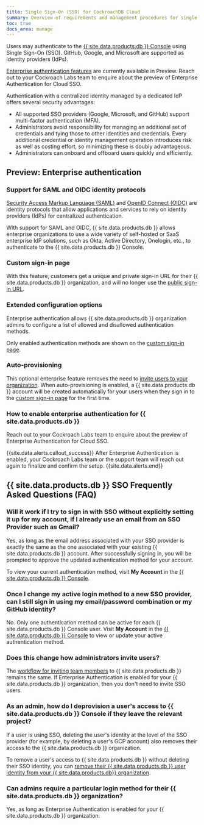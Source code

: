 ```yaml
---
title: Single Sign-On (SSO) for CockroachDB Cloud
summary: Overview of requirements and management procedures for single sign-on (SSO) for the {{ site.data.products.db }} Console
toc: true
docs_area: manage
---
```


Users may authenticate to the [{{ site.data.products.db }} Console](https://cockroachlabs.cloud) using Single Sign-On (SSO). GitHub, Google, and Microsoft are supported as identity providers (IdPs).

[Enterprise authentication features](#preview-enterprise-authentication) are currently available in Preview. Reach out to your Cockroach Labs team to enquire about the preview of Enterprise Authentication for Cloud SSO.

Authentication with a centralized identity managed by a dedicated IdP offers several security advantages:

- All supported SSO providers (Google, Microsoft, and GitHub) support multi-factor authentication (MFA).
- Administrators avoid responsibility for managing an additional set of credentials and tying those to other identities and credentials. Every additional credential or identity management operation introduces risk as well as costing effort, so minimizing these is doubly advantageous.
- Administrators can onboard and offboard users quickly and efficiently.

## Preview: Enterprise authentication

### Support for SAML and OIDC identity protocols

[Security Access Markup Language (SAML)](https://en.wikipedia.org/wiki/Security_Assertion_Markup_Language) and [OpenID Connect (OIDC)](https://openid.net/connect/) are identity protocols that allow applications and services to rely on identity providers (IdPs) for centralized authentication.

With support for SAML and OIDC, {{ site.data.products.db }} allows enterprise organizations to use a wide variety of self-hosted or SaaS enterprise IdP solutions, such as Okta, Active Directory, Onelogin, etc., to authenticate to the {{ site.data.products.db }} Console.

### Custom sign-in page

With this feature, customers get a unique and private sign-in URL for their {{ site.data.products.db }} organization, and will no longer use the [public sign-in URL](https://cockroachlabs.cloud).

### Extended configuration options

Enterprise authentication allows {{ site.data.products.db }} organization admins to configure a list of allowed and disallowed authentication methods.

Only enabled authentication methods are shown on the [custom sign-in page](#custom-sign-in-page).

### Auto-provisioning

This optional enterprise feature removes the need to [invite users to your organization](https://www.cockroachlabs.com/docs/cockroachcloud/console-access-management.html#invite-team-members-to-cockroachdb-cloud). When auto-provisioning is enabled, a {{ site.data.products.db }} account will be created automatically for your users when they sign in to the [custom sign-in page](#custom-sign-in-page) for the first time.

### How to enable enterprise authentication for {{ site.data.products.db }}

Reach out to your Cockroach Labs team to enquire about the preview of Enterprise Authentication for Cloud SSO.

{{site.data.alerts.callout_success}}
After Enterprise Authentication is enabled, your Cockroach Labs team or the support team will reach out again to finalize and confirm the setup.
{{site.data.alerts.end}}

## {{ site.data.products.db }} SSO Frequently Asked Questions (FAQ)

### Will it work if I try to sign in with SSO without explicitly setting it up for my account, if I already use an email from an SSO Provider such as Gmail?

Yes, as long as the email address associated with your SSO provider is exactly the same as the one associated with your existing {{ site.data.products.db }} account. After successfully signing in, you will be prompted to approve the updated authentication method for your account.

To view your current authentication method, visit **My Account** in the [{{ site.data.products.db }} Console](https://cockroachlabs.cloud).

### Once I change my active login method to a new SSO provider, can I still sign in using my email/password combination or my GitHub identity?

No. Only one authentication method can be active for each {{ site.data.products.db }} Console user. Visit **My Account** in the [{{ site.data.products.db }} Console](https://cockroachlabs.cloud) to view or update your active authentication method.

### Does this change how administrators invite users?

The [workflow for inviting team members](console-access-management.html#invite-team-members-to-cockroachdb-cloud) to {{ site.data.products.db }} remains the same. If Enterprise Authentication is enabled for your {{ site.data.products.db }} organization, then you don't need to invite SSO users.

### As an admin, how do I deprovision a user's access to {{ site.data.products.db }} Console if they leave the relevant project?

If a user is using SSO, deleting the user's identity at the level of the SSO provider (for example, by deleting a user's GCP account) also removes their access to the {{ site.data.products.db }} organization.

To remove a user's access to {{ site.data.products.db }} without deleting their SSO identity, you can [remove their {{ site.data.products.db }} user identity from your {{ site.data.products.db}} organization](console-access-management.html#delete-a-team-member).

### Can admins require a particular login method for their {{ site.data.products.db }} organization?

Yes, as long as Enterprise Authentication is enabled for your {{ site.data.products.db }} organization.
